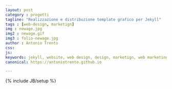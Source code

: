 ```yaml
---
layout: post
category : progetti
tagline: "Realizzazione e distribuzione template grafico per Jekyll"
tags : [web-design, marketign]
img : newage.jpg
img2 : newage.gif
img3 : folio-newage.jpg
author : Antonio Trento
css: 
js: 
keywords: jekyll, website, web design, design, marketign, web marketing
canonical: https://antoniotrento.github.io

---
```

{% include JB/setup %}
<!--more-->
